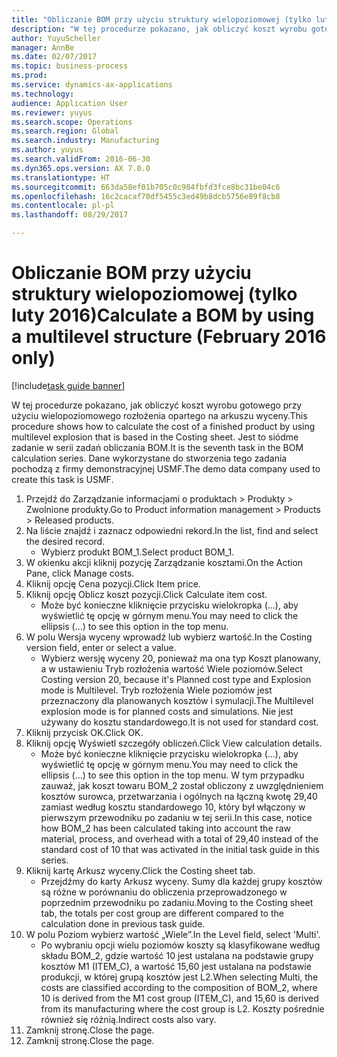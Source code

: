```yaml
--- 
title: "Obliczanie BOM przy użyciu struktury wielopoziomowej (tylko luty 2016)"
description: "W tej procedurze pokazano, jak obliczyć koszt wyrobu gotowego przy użyciu wielopoziomowego rozłożenia opartego na arkuszu wyceny."
author: YuyuScheller
manager: AnnBe
ms.date: 02/07/2017
ms.topic: business-process
ms.prod: 
ms.service: dynamics-ax-applications
ms.technology: 
audience: Application User
ms.reviewer: yuyus
ms.search.scope: Operations
ms.search.region: Global
ms.search.industry: Manufacturing
ms.author: yuyus
ms.search.validFrom: 2016-06-30
ms.dyn365.ops.version: AX 7.0.0
ms.translationtype: HT
ms.sourcegitcommit: 663da58ef01b705c0c984fbfd3fce8bc31be04c6
ms.openlocfilehash: 16c2cacaf70df5455c3ed49b8dcb5756e89f8cb8
ms.contentlocale: pl-pl
ms.lasthandoff: 08/29/2017

---
```

# <a name="calculate-a-bom-by-using-a-multilevel-structure-february-2016-only"></a><span data-ttu-id="fd198-103">Obliczanie BOM przy użyciu struktury wielopoziomowej (tylko luty 2016)</span><span class="sxs-lookup"><span data-stu-id="fd198-103">Calculate a BOM by using a multilevel structure (February 2016 only)</span></span>

[!include[task guide banner](../../includes/task-guide-banner.md)]

<span data-ttu-id="fd198-104">W tej procedurze pokazano, jak obliczyć koszt wyrobu gotowego przy użyciu wielopoziomowego rozłożenia opartego na arkuszu wyceny.</span><span class="sxs-lookup"><span data-stu-id="fd198-104">This procedure shows how to calculate the cost of a finished product by using multilevel explosion that is based in the Costing sheet.</span></span> <span data-ttu-id="fd198-105">Jest to siódme zadanie w serii zadań obliczania BOM.</span><span class="sxs-lookup"><span data-stu-id="fd198-105">It is the seventh task in the BOM calculation series.</span></span> <span data-ttu-id="fd198-106">Dane wykorzystane do stworzenia tego zadania pochodzą z firmy demonstracyjnej USMF.</span><span class="sxs-lookup"><span data-stu-id="fd198-106">The demo data company used to create this task is USMF.</span></span>

1. <span data-ttu-id="fd198-107">Przejdź do Zarządzanie informacjami o produktach > Produkty > Zwolnione produkty.</span><span class="sxs-lookup"><span data-stu-id="fd198-107">Go to Product information management > Products > Released products.</span></span>
2. <span data-ttu-id="fd198-108">Na liście znajdź i zaznacz odpowiedni rekord.</span><span class="sxs-lookup"><span data-stu-id="fd198-108">In the list, find and select the desired record.</span></span>
    * <span data-ttu-id="fd198-109">Wybierz produkt BOM_1.</span><span class="sxs-lookup"><span data-stu-id="fd198-109">Select product BOM_1.</span></span>  
3. <span data-ttu-id="fd198-110">W okienku akcji kliknij pozycję Zarządzanie kosztami.</span><span class="sxs-lookup"><span data-stu-id="fd198-110">On the Action Pane, click Manage costs.</span></span>
4. <span data-ttu-id="fd198-111">Kliknij opcję Cena pozycji.</span><span class="sxs-lookup"><span data-stu-id="fd198-111">Click Item price.</span></span>
5. <span data-ttu-id="fd198-112">Kliknij opcję Oblicz koszt pozycji.</span><span class="sxs-lookup"><span data-stu-id="fd198-112">Click Calculate item cost.</span></span>
    * <span data-ttu-id="fd198-113">Może być konieczne kliknięcie przycisku wielokropka (...), aby wyświetlić tę opcję w górnym menu.</span><span class="sxs-lookup"><span data-stu-id="fd198-113">You may need to click the ellipsis (...) to see this option in the top menu.</span></span>  
6. <span data-ttu-id="fd198-114">W polu Wersja wyceny wprowadź lub wybierz wartość.</span><span class="sxs-lookup"><span data-stu-id="fd198-114">In the Costing version field, enter or select a value.</span></span>
    * <span data-ttu-id="fd198-115">Wybierz wersję wyceny 20, ponieważ ma ona typ Koszt planowany, a w ustawieniu Tryb rozłożenia wartość Wiele poziomów.</span><span class="sxs-lookup"><span data-stu-id="fd198-115">Select Costing version 20, because it's Planned cost type and Explosion mode is Multilevel.</span></span>   <span data-ttu-id="fd198-116">Tryb rozłożenia Wiele poziomów jest przeznaczony dla planowanych kosztów i symulacji.</span><span class="sxs-lookup"><span data-stu-id="fd198-116">The Multilevel explosion mode is for planned costs and simulations.</span></span> <span data-ttu-id="fd198-117">Nie jest używany do kosztu standardowego.</span><span class="sxs-lookup"><span data-stu-id="fd198-117">It is not used for standard cost.</span></span>  
7. <span data-ttu-id="fd198-118">Kliknij przycisk OK.</span><span class="sxs-lookup"><span data-stu-id="fd198-118">Click OK.</span></span>
8. <span data-ttu-id="fd198-119">Kliknij opcję Wyświetl szczegóły obliczeń.</span><span class="sxs-lookup"><span data-stu-id="fd198-119">Click View calculation details.</span></span>
    * <span data-ttu-id="fd198-120">Może być konieczne kliknięcie przycisku wielokropka (...), aby wyświetlić tę opcję w górnym menu.</span><span class="sxs-lookup"><span data-stu-id="fd198-120">You may need to click the ellipsis (...) to see this option in the top menu.</span></span>  <span data-ttu-id="fd198-121">W tym przypadku zauważ, jak koszt towaru BOM_2 został obliczony z uwzględnieniem kosztów surowca, przetwarzania i ogólnych na łączną kwotę 29,40 zamiast według kosztu standardowego 10, który był włączony w pierwszym przewodniku po zadaniu w tej serii.</span><span class="sxs-lookup"><span data-stu-id="fd198-121">In this case, notice how BOM_2 has been calculated taking into account the raw material, process, and overhead with a total of 29,40 instead of the standard cost of 10 that was activated in the initial task guide in this series.</span></span>  
9. <span data-ttu-id="fd198-122">Kliknij kartę Arkusz wyceny.</span><span class="sxs-lookup"><span data-stu-id="fd198-122">Click the Costing sheet tab.</span></span>
    * <span data-ttu-id="fd198-123">Przejdźmy do karty Arkusz wyceny. Sumy dla każdej grupy kosztów są różne w porównaniu do obliczenia przeprowadzonego w poprzednim przewodniku po zadaniu.</span><span class="sxs-lookup"><span data-stu-id="fd198-123">Moving to the Costing sheet tab, the totals per cost group are different compared to the calculation done in previous task guide.</span></span>  
10. <span data-ttu-id="fd198-124">W polu Poziom wybierz wartość „Wiele”.</span><span class="sxs-lookup"><span data-stu-id="fd198-124">In the Level field, select 'Multi'.</span></span>
    * <span data-ttu-id="fd198-125">Po wybraniu opcji wielu poziomów koszty są klasyfikowane według składu BOM_2, gdzie wartość 10 jest ustalana na podstawie grupy kosztów M1 (ITEM_C), a wartość 15,60 jest ustalana na podstawie produkcji, w której grupą kosztów jest L2.</span><span class="sxs-lookup"><span data-stu-id="fd198-125">When selecting Multi, the costs are classified according to the composition of BOM_2, where 10 is derived from the M1 cost group (ITEM_C), and 15,60 is derived from its manufacturing where the cost group is L2.</span></span> <span data-ttu-id="fd198-126">Koszty pośrednie również się różnią.</span><span class="sxs-lookup"><span data-stu-id="fd198-126">Indirect costs also vary.</span></span>  
11. <span data-ttu-id="fd198-127">Zamknij stronę.</span><span class="sxs-lookup"><span data-stu-id="fd198-127">Close the page.</span></span>
12. <span data-ttu-id="fd198-128">Zamknij stronę.</span><span class="sxs-lookup"><span data-stu-id="fd198-128">Close the page.</span></span>


